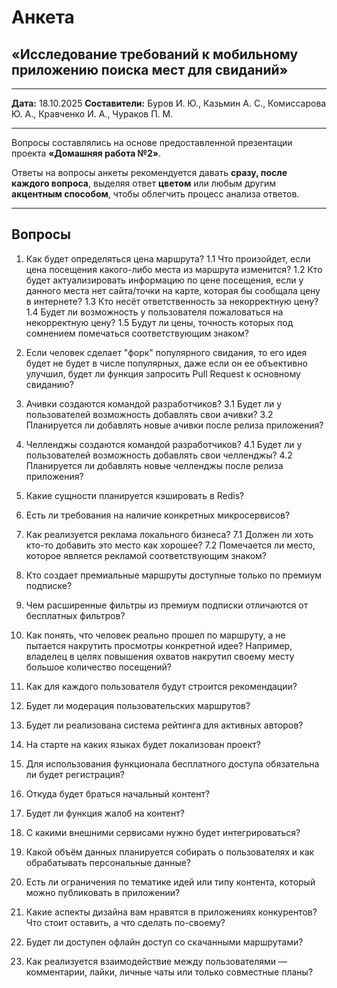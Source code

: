 # Анкета

## «Исследование требований к мобильному приложению поиска мест для свиданий»

---

**Дата:** 18.10.2025
**Составители:**
Буров И. Ю., Казьмин А. С., Комиссарова Ю. А.,
Кравченко И. А., Чураков П. М.

---

Вопросы составлялись на основе предоставленной презентации проекта
**«Домашняя работа №2»**.

Ответы на вопросы анкеты рекомендуется давать **сразу, после каждого вопроса**,
выделяя ответ **цветом** или любым другим **акцентным способом**,
чтобы облегчить процесс анализа ответов.

---

## Вопросы

1. Как будет определяться цена маршрута?
    1.1 Что произойдет, если цена посещения какого-либо места из маршрута изменится?
    1.2 Кто будет актуализировать информацию по цене посещения, если у данного места нет сайта/точки
    на карте, которая бы сообщала цену в интернете?
    1.3 Кто несёт ответственность за некорректную цену?
    1.4 Будет ли возможность у пользователя пожаловаться на некорректную цену?
    1.5 Будут ли цены, точность которых под сомнением помечаться соответствующим знаком?

2. Если человек сделает "форк" популярного свидания, то его идея будет не будет в числе популярных,
даже если он ее объективно улучшил, будет ли функция запросить Pull Request к основному свиданию?

3. Ачивки создаются командой разработчиков?
    3.1 Будет ли у пользователей возможность добавлять свои ачивки?
    3.2 Планируется ли добавлять новые ачивки после релиза приложения?

4. Челленджы создаются командой разработчиков?
    4.1 Будет ли у пользователей возможность добавлять свои челленджы?
    4.2 Планируется ли добавлять новые челленджы после релиза приложения?

5. Какие сущности планируется кэшировать в Redis?

6. Есть ли требования на наличие конкретных микросервисов?

7. Как реализуется реклама локального бизнеса?
    7.1 Должен ли хоть кто-то добавить это место как хорошее?
    7.2 Помечается ли место, которое является рекламой соответствующим знаком?

8. Кто создает премиальные маршруты доступные только по премиум подписке?

9. Чем расширенные фильтры из премиум подписки отличаются от бесплатных фильтров?

10. Как понять, что человек реально прошел по маршруту, а не пытается накрутить просмотры конкретной
идее? Например, владелец в целях повышения охватов накрутил своему месту большое количество посещений?

11. Как для каждого пользователя будут строится рекомендации?

12. Будет ли модерация пользовательских маршрутов?

13. Будет ли реализована система рейтинга для активных авторов?

14. На старте на каких языках будет локализован проект?

15. Для использования функционала бесплатного доступа обязательна ли будет регистрация?

16. Откуда будет браться начальный контент?

17. Будет ли функция жалоб на контент?

18. С какими внешними сервисами нужно будет интегрироваться?

19. Какой объём данных планируется собирать о пользователях и как обрабатывать персональные данные?

20. Есть ли ограничения по тематике идей или типу контента, который можно публиковать в приложении?

21. Какие аспекты дизайна вам нравятся в приложениях конкурентов? Что стоит оставить, а что сделать по-своему?

22. Будет ли доступен офлайн доступ со скачанными маршрутами?

23. Как реализуется взаимодействие между пользователями — комментарии, лайки, личные чаты или только совместные планы?